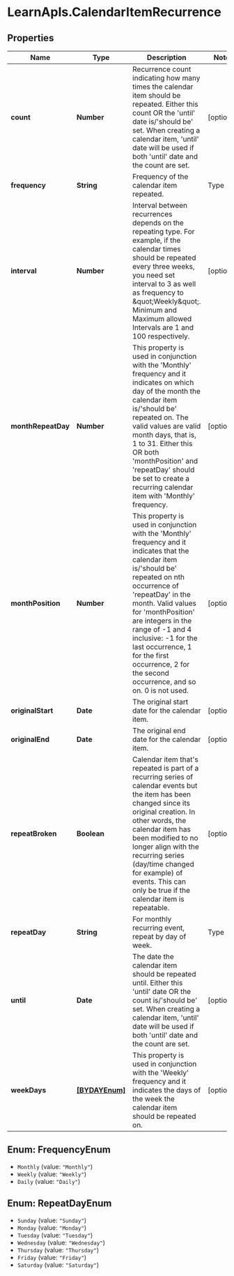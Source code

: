 # LearnApIs.CalendarItemRecurrence

## Properties
Name | Type | Description | Notes
------------ | ------------- | ------------- | -------------
**count** | **Number** | Recurrence count indicating how many times the calendar item should be repeated. Either this count OR the &#x27;until&#x27; date is/&#x27;should be&#x27; set. When creating a calendar item, &#x27;until&#x27; date will be used if both &#x27;until&#x27; date and the count are set. | [optional] 
**frequency** | **String** | Frequency of the calendar item repeated.   | Type      | Description  | --------- | --------- | | Monthly |  | | Weekly |  | | Daily |  |  | [optional] 
**interval** | **Number** | Interval between recurrences depends on the repeating type. For example, if the calendar times should be repeated every three weeks, you need set interval to 3 as well as frequency to \&quot;Weekly\&quot;. Minimum and Maximum allowed Intervals are 1 and 100 respectively. | [optional] 
**monthRepeatDay** | **Number** | This property is used in conjunction with the &#x27;Monthly&#x27; frequency and it indicates on which day of the month the calendar item is/&#x27;should be&#x27; repeated on. The valid values are valid month days, that is, 1 to 31. Either this OR both &#x27;monthPosition&#x27; and &#x27;repeatDay&#x27; should be set to create a recurring calendar item with &#x27;Monthly&#x27; frequency. | [optional] 
**monthPosition** | **Number** | This property is used in conjunction with the &#x27;Monthly&#x27; frequency and it indicates that the calendar item is/&#x27;should be&#x27; repeated on nth occurrence of &#x27;repeatDay&#x27; in the month. Valid values for &#x27;monthPosition&#x27; are integers in the range of -1 and 4 inclusive: -1 for the last occurrence, 1 for the first occurrence, 2 for the second occurrence, and so on. 0 is not used. | [optional] 
**originalStart** | **Date** | The original start date for the calendar item. | [optional] 
**originalEnd** | **Date** | The original end date for the calendar item. | [optional] 
**repeatBroken** | **Boolean** | Calendar item that&#x27;s repeated is part of a recurring series of calendar events but the item has been changed since its original creation. In other words, the calendar item has been modified to no longer align with the recurring series (day/time changed for example) of events. This can only be true if the calendar item is repeatable. | [optional] 
**repeatDay** | **String** | For monthly recurring event, repeat by day of week.   | Type      | Description  | --------- | --------- | | Sunday |  | | Monday |  | | Tuesday |  | | Wednesday |  | | Thursday |  | | Friday |  | | Saturday |  |  | [optional] 
**until** | **Date** | The date the calendar item should be repeated until. Either this &#x27;until&#x27; date OR the count is/&#x27;should be&#x27; set. When creating a calendar item, &#x27;until&#x27; date will be used if both &#x27;until&#x27; date and the count are set. | [optional] 
**weekDays** | [**[BYDAYEnum]**](BYDAYEnum.md) | This property is used in conjunction with the &#x27;Weekly&#x27; frequency and it indicates the days of the week the calendar item should be repeated on. | [optional] 

<a name="FrequencyEnum"></a>
## Enum: FrequencyEnum

* `Monthly` (value: `"Monthly"`)
* `Weekly` (value: `"Weekly"`)
* `Daily` (value: `"Daily"`)


<a name="RepeatDayEnum"></a>
## Enum: RepeatDayEnum

* `Sunday` (value: `"Sunday"`)
* `Monday` (value: `"Monday"`)
* `Tuesday` (value: `"Tuesday"`)
* `Wednesday` (value: `"Wednesday"`)
* `Thursday` (value: `"Thursday"`)
* `Friday` (value: `"Friday"`)
* `Saturday` (value: `"Saturday"`)


